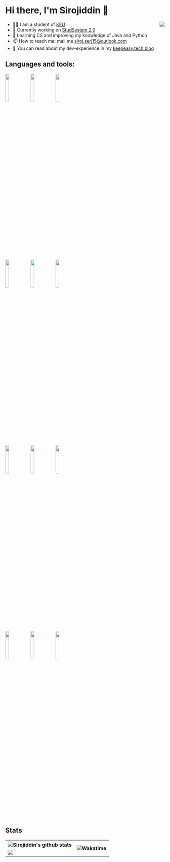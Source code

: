 # Hi there, I'm Sirojiddin 👋

<p>

<a href="https://spotify-github-profile.vercel.app/api/view.svg?uid=wmxfd9crz8ul37zs792wnj6m7&redirect=true"><img align="right" src="https://spotify-github-profile.vercel.app/api/view.svg?uid=wmxfd9crz8ul37zs792wnj6m7&cover_image=true&theme=default"></a>

- 👨‍🎓 I am a student of [KFU](https://kpfu.ru)
- 🔭 Currently working on [StudSystem 2.0](https://github.com/SirojiddinSaidmurodov/StudSystem-2.0)
- 🌱 Learning CS and improving my knowledge of Java and Python
- 📫 How to reach me: mail me siroj.serj15@outlook.com
- 📰 You can read about my dev-experience in my [keepeasy.tech.blog](https://keepeasy.tech.blog)


</p>

<!--
**SirojiddinSaidmurodov/SirojiddinSaidmurodov** is a ✨ _special_ ✨ repository because its `README.md` (this file) appears on your GitHub profile.

Here are some ideas to get you started:

- 🔭 I’m currently working on ...
- 🌱 I’m currently learning ...
- 👯 I’m looking to collaborate on ...
- 🤔 I’m looking for help with ...
- 💬 Ask me about ...
- 📫 How to reach me: ...
- 😄 Pronouns: ...
- ⚡ Fun fact: ...
-->



## Languages and tools:

<p max_width=450>
<img width=15% src="https://www.vectorlogo.zone/logos/java/java-ar21.svg">
<img width=15% src="https://www.vectorlogo.zone/logos/python/python-ar21.svg">
<img width=15% src="https://www.vectorlogo.zone/logos/mysql/mysql-ar21.svg"><br>
<img width=15% src="https://www.vectorlogo.zone/logos/w3_html5/w3_html5-ar21.svg">
<img width=15% src="https://www.vectorlogo.zone/logos/gnu_bash/gnu_bash-official.svg">
<img width=15% src="https://www.vectorlogo.zone/logos/opencv/opencv-ar21.svg"><br>
<img width=15% src="https://upload.wikimedia.org/wikipedia/commons/0/0b/Maven_logo.svg">
<img width=15% src="https://www.vectorlogo.zone/logos/ubuntu/ubuntu-ar21.svg">
<img width=15% src="https://www.vectorlogo.zone/logos/jupyter/jupyter-ar21.svg"><br>
<img width=15% src="https://www.vectorlogo.zone/logos/jetbrains/jetbrains-ar21.svg">
<img width=15% src="https://www.vectorlogo.zone/logos/visualstudio_code/visualstudio_code-ar21.svg">
<img width=15% src="https://www.vectorlogo.zone/logos/git-scm/git-scm-ar21.svg">
</p>

<h2>Stats</h2>

<!-- Your github readme stats
You can use this api: https://github.com/anuraghazra/github-readme-stats
-->
<table>
    <tr>
        <th>
        <img src="https://github-readme-stats.vercel.app/api?username=sirojiddinsaidmurodov&count_private=true&show_icons=true&theme=default&hide_border=true&custom_title=My GitHub stats for this year" alt="Sirojiddin's github stats">
        </th>
        <th rowspan="2"><img  src="https://github-readme-stats.vercel.app/api/wakatime?username=@sirojiddin13&theme=default&hide_border=true&custom_title=How much time I spent last 7 days for..." alt="Wakatime">
        </th>
    </tr>
    <tr>
        <td>
        <img  src="https://github-readme-stats.vercel.app/api/top-langs/?username=sirojiddinsaidmurodov&layout=compact&theme=default&hide_border=true&card_width=445&langs_count=11&custom_title=Most used languages among all projects" at="Top Langs">
        </td>
    </tr>
</table>

